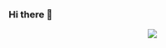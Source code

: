### Hi there 👋

<p align="center">
  <a href="#"> <img src="https://raw.githubusercontent.com/lalibhadra1/assets/main/all-colours-codes-animated-background-123.gif"/> </a>
</p>

